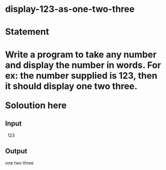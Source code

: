 # display-123-as-one-two-three
<h1>Statement<h1>
<p>Write a program to take any number and display the number in words. For ex: the number supplied is 123, then it should display one two three.</p>
  <p>Soloution <a targeth="_blank" ref="https://github.com/Winay-Chowdary66/display-123-as-one-two-three/blob/main/123-as-one-two-three" title="Source Code">here</a></p>
  <h2>Input</h2>
  <p>&nbsp; 123</p>
  <h2>Output</h2>
  <p>one two three</p>
